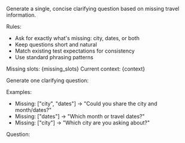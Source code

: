 Generate a single, concise clarifying question based on missing travel information.

Rules:
- Ask for exactly what's missing: city, dates, or both
- Keep questions short and natural
- Match existing test expectations for consistency
- Use standard phrasing patterns

Missing slots: {missing_slots}
Current context: {context}

Generate one clarifying question:

Examples:
- Missing: ["city", "dates"] → "Could you share the city and month/dates?"
- Missing: ["dates"] → "Which month or travel dates?"
- Missing: ["city"] → "Which city are you asking about?"

Question:
